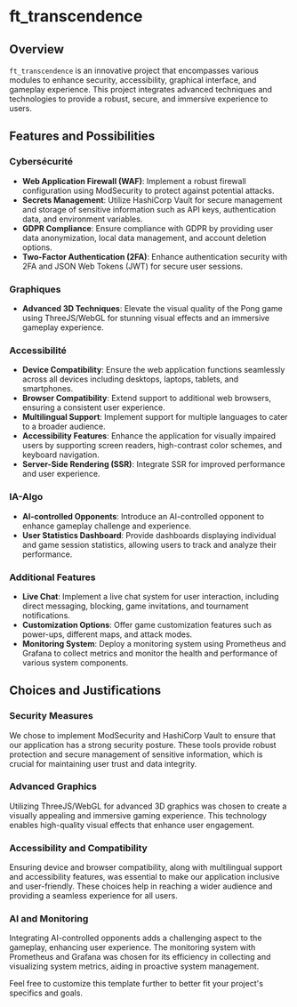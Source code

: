 # ft_transcendence

## Overview
`ft_transcendence` is an innovative project that encompasses various modules to enhance security, accessibility, graphical interface, and gameplay experience. This project integrates advanced techniques and technologies to provide a robust, secure, and immersive experience to users.

## Features and Possibilities

### Cybersécurité
- **Web Application Firewall (WAF)**: Implement a robust firewall configuration using ModSecurity to protect against potential attacks.
- **Secrets Management**: Utilize HashiCorp Vault for secure management and storage of sensitive information such as API keys, authentication data, and environment variables.
- **GDPR Compliance**: Ensure compliance with GDPR by providing user data anonymization, local data management, and account deletion options.
- **Two-Factor Authentication (2FA)**: Enhance authentication security with 2FA and JSON Web Tokens (JWT) for secure user sessions.

### Graphiques
- **Advanced 3D Techniques**: Elevate the visual quality of the Pong game using ThreeJS/WebGL for stunning visual effects and an immersive gameplay experience.

### Accessibilité
- **Device Compatibility**: Ensure the web application functions seamlessly across all devices including desktops, laptops, tablets, and smartphones.
- **Browser Compatibility**: Extend support to additional web browsers, ensuring a consistent user experience.
- **Multilingual Support**: Implement support for multiple languages to cater to a broader audience.
- **Accessibility Features**: Enhance the application for visually impaired users by supporting screen readers, high-contrast color schemes, and keyboard navigation.
- **Server-Side Rendering (SSR)**: Integrate SSR for improved performance and user experience.

### IA-Algo
- **AI-controlled Opponents**: Introduce an AI-controlled opponent to enhance gameplay challenge and experience.
- **User Statistics Dashboard**: Provide dashboards displaying individual and game session statistics, allowing users to track and analyze their performance.

### Additional Features
- **Live Chat**: Implement a live chat system for user interaction, including direct messaging, blocking, game invitations, and tournament notifications.
- **Customization Options**: Offer game customization features such as power-ups, different maps, and attack modes.
- **Monitoring System**: Deploy a monitoring system using Prometheus and Grafana to collect metrics and monitor the health and performance of various system components.

## Choices and Justifications

### Security Measures
We chose to implement ModSecurity and HashiCorp Vault to ensure that our application has a strong security posture. These tools provide robust protection and secure management of sensitive information, which is crucial for maintaining user trust and data integrity.

### Advanced Graphics
Utilizing ThreeJS/WebGL for advanced 3D graphics was chosen to create a visually appealing and immersive gaming experience. This technology enables high-quality visual effects that enhance user engagement.

### Accessibility and Compatibility
Ensuring device and browser compatibility, along with multilingual support and accessibility features, was essential to make our application inclusive and user-friendly. These choices help in reaching a wider audience and providing a seamless experience for all users.

### AI and Monitoring
Integrating AI-controlled opponents adds a challenging aspect to the gameplay, enhancing user experience. The monitoring system with Prometheus and Grafana was chosen for its efficiency in collecting and visualizing system metrics, aiding in proactive system management.

Feel free to customize this template further to better fit your project's specifics and goals.
